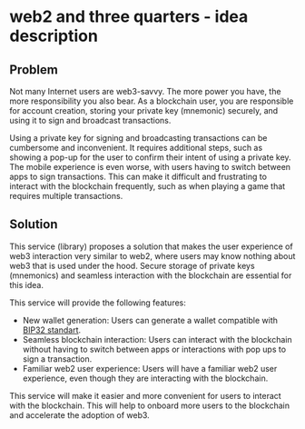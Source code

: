 # web2 and three quarters - idea description

## Problem
Not many Internet users are web3-savvy. The more power you have, the more responsibility you also bear. As a blockchain user, you are responsible for account creation, storing your private key (mnemonic) securely, and using it to sign and broadcast transactions.

Using a private key for signing and broadcasting transactions can be cumbersome and inconvenient. It requires additional steps, such as showing a pop-up for the user to confirm their intent of using a private key. The mobile experience is even worse, with users having to switch between apps to sign transactions. This can make it difficult and frustrating to interact with the blockchain frequently, such as when playing a game that requires multiple transactions.

## Solution
This service (library) proposes a solution that makes the user experience of web3 interaction very similar to web2, where users may know nothing about web3 that is used under the hood. Secure storage of private keys (mnemonics) and seamless interaction with the blockchain are essential for this idea.

This service will provide the following features:
* New wallet generation: Users can generate a wallet compatible with [BIP32 standart](https://github.com/bitcoin/bips/blob/master/bip-0032.mediawiki).
* Seamless blockchain interaction: Users can interact with the blockchain without having to switch between apps or interactions with pop ups to sign a transaction.
* Familiar web2 user experience: Users will have a familiar web2 user experience, even though they are interacting with the blockchain.

This service will make it easier and more convenient for users to interact with the blockchain. This will help to onboard more users to the blockchain and accelerate the adoption of web3.
